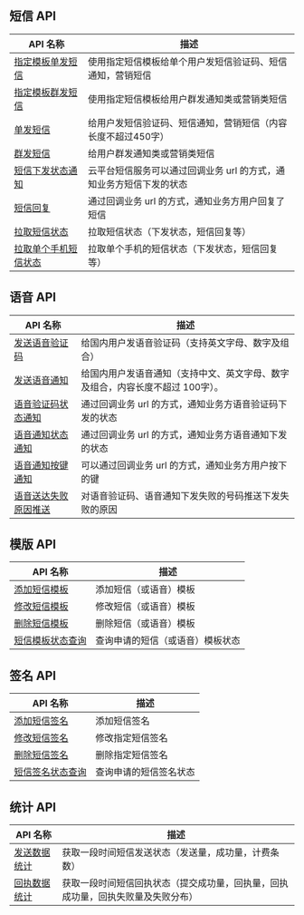 ## 短信 API 

|API 名称	|描述|
|-----|------|
|[指定模板单发短信](http://tcecqpoc.fsphere.cn/document/product/382/5976)	|使用指定短信模板给单个用户发短信验证码、短信通知，营销短信|
|[指定模板群发短信](http://tcecqpoc.fsphere.cn/document/product/382/5977)	|使用指定短信模板给用户群发通知类或营销类短信|
|[单发短信](http://tcecqpoc.fsphere.cn/document/product/382/5808)	|给用户发短信验证码、短信通知，营销短信（内容长度不超过450字）|
|[群发短信](http://tcecqpoc.fsphere.cn/document/product/382/5806)	|给用户群发通知类或营销类短信|
|[短信下发状态通知](http://tcecqpoc.fsphere.cn/document/product/382/5807)	|云平台短信服务可以通过回调业务 url 的方式，通知业务方短信下发的状态|
|[短信回复](http://tcecqpoc.fsphere.cn/document/product/382/5809)	|通过回调业务 url 的方式，通知业务方用户回复了短信|
|[拉取短信状态](http://tcecqpoc.fsphere.cn/document/product/382/5810)	|拉取短信状态（下发状态，短信回复等）|
|[拉取单个手机短信状态](http://tcecqpoc.fsphere.cn/document/product/382/5811)	|拉取单个手机的短信状态（下发状态，短信回复等）|


## 语音 API
|API 名称	|描述|
|-----|------|
|[发送语音验证码](http://tcecqpoc.fsphere.cn/document/product/382/5812)	|给国内用户发语音验证码（支持英文字母、数字及组合）|
|[发送语音通知](http://tcecqpoc.fsphere.cn/document/product/382/5813)	|给国内用户发语音通知（支持中文、英文字母、数字及组合，内容长度不超过 100字）。|
|[语音验证码状态通知](http://tcecqpoc.fsphere.cn/document/product/382/5814)	|通过回调业务 url 的方式，通知业务方语音验证码下发的状态|
|[语音通知状态通知](http://tcecqpoc.fsphere.cn/document/product/382/5816)	|通过回调业务 url 的方式，通知业务方语音通知下发的状态|
|[语音通知按键通知](http://tcecqpoc.fsphere.cn/document/product/382/5815)	|可以通过回调业务 url 的方式，通知业务方用户按下的键|
|[语音送达失败原因推送](http://tcecqpoc.fsphere.cn/document/product/382/6532)	|对语音验证码、语音通知下发失败的号码推送下发失败的原因|


## 模版 API
|API 名称	|描述|
|-----|------|
|[添加短信模板](http://tcecqpoc.fsphere.cn/document/product/382/5817)	|添加短信（或语音）模板 |
|[修改短信模板](http://tcecqpoc.fsphere.cn/document/product/382/8649)	|修改短信（或语音）模板 |
|[删除短信模板](http://tcecqpoc.fsphere.cn/document/product/382/5818)	|删除短信（或语音）模板 |
|[短信模板状态查询](http://tcecqpoc.fsphere.cn/document/product/382/5819)	|查询申请的短信（或语音）模板状态 |

## 签名 API
|API 名称	|描述|
|-----|------|
|[添加短信签名](http://tcecqpoc.fsphere.cn/document/product/382/6038)	|添加短信签名|
|[修改短信签名](http://tcecqpoc.fsphere.cn/document/product/382/8650)	|修改指定短信签名 |
|[删除短信签名](http://tcecqpoc.fsphere.cn/document/product/382/6039)	|删除指定短信签名 |
|[短信签名状态查询](http://tcecqpoc.fsphere.cn/document/product/382/6040)	|查询申请的短信签名状态 |

## 统计 API
|API 名称	|描述|
|-----|------|
|[发送数据统计](http://tcecqpoc.fsphere.cn/document/product/382/7755)	|获取一段时间短信发送状态（发送量，成功量，计费条数） |
|[回执数据统计](http://tcecqpoc.fsphere.cn/document/product/382/7756)	|获取一段时间短信回执状态（提交成功量，回执量，回执成功量，回执失败量及失败分布） |


